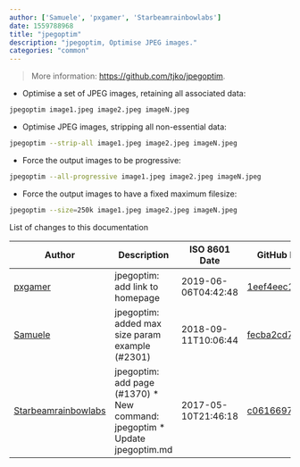 ```yaml
---
author: ['Samuele', 'pxgamer', 'Starbeamrainbowlabs']
date: 1559788968
title: "jpegoptim"
description: "jpegoptim, Optimise JPEG images."
categories: "common"
---
```

> More information: <https://github.com/tjko/jpegoptim>.

- Optimise a set of JPEG images, retaining all associated data:

```bash
jpegoptim image1.jpeg image2.jpeg imageN.jpeg
```

- Optimise JPEG images, stripping all non-essential data:

```bash
jpegoptim --strip-all image1.jpeg image2.jpeg imageN.jpeg
```

- Force the output images to be progressive:

```bash
jpegoptim --all-progressive image1.jpeg image2.jpeg imageN.jpeg
```

- Force the output images to have a fixed maximum filesize:

```bash
jpegoptim --size=250k image1.jpeg image2.jpeg imageN.jpeg
```
List of changes to this documentation


Author | Description | ISO 8601 Date | GitHub link
------|-----|-----|-----
[pxgamer](mailto:owzie123@gmail.com) | jpegoptim: add link to homepage | 2019-06-06T04:42:48 | [1eef4eec153d](https://github.com/tldr-pages/tldr/commit/1eef4eec153dbb1583c787f534a02ecc49692476)
[Samuele](mailto:samuele@nutellino.it) | jpegoptim: added max size param example (#2301) | 2018-09-11T10:06:44 | [fecba2cd702a](https://github.com/tldr-pages/tldr/commit/fecba2cd702a2d77088d07a7af782c9edf6023c1)
[Starbeamrainbowlabs](mailto:sbrl@starbeamrainbowlabs.com) | jpegoptim: add page (#1370) * New command: jpegoptim * Update jpegoptim.md | 2017-05-10T21:46:18 | [c0616697ed57](https://github.com/tldr-pages/tldr/commit/c0616697ed57b22e625b71edd829e5d8834cf730)

